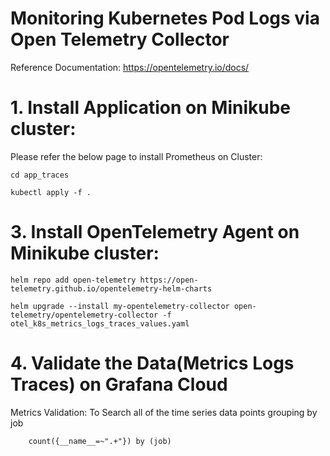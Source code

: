 # Monitoring Kubernetes Pod Logs via Open Telemetry Collector
Reference Documentation: https://opentelemetry.io/docs/

# 1. Install Application on Minikube cluster:    
Please refer the below page to install Prometheus on Cluster: 

    cd app_traces 
    
    kubectl apply -f .


# 3. Install OpenTelemetry Agent on Minikube cluster:    

    helm repo add open-telemetry https://open-telemetry.github.io/opentelemetry-helm-charts  

    helm upgrade --install my-opentelemetry-collector open-telemetry/opentelemetry-collector -f otel_k8s_metrics_logs_traces_values.yaml

# 4. Validate the Data(Metrics Logs Traces) on Grafana Cloud

Metrics Validation:
To Search all of the time series data points grouping by job  

        count({__name__=~".+"}) by (job)